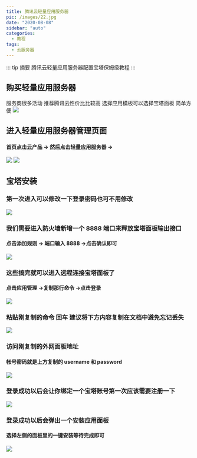```yaml
---
title: 腾讯云轻量应用服务器
pic: /images/22.jpg
date: "2020-08-08"
sidebar: "auto"
categories:
  - 教程
tags:
  - 云服务器
---
```


::: tip 摘要
腾讯云轻量应用服务器配置宝塔保姆级教程
:::

<!-- more -->

## 购买轻量应用服务器

服务商很多活动 推荐腾讯云性价比比较高
选择应用模板可以选择宝塔面板 简单方便
![](/Tutorial-assets/3.png)

## 进入轻量应用服务器管理页面

#### 首页点击云产品 -> 然后点击轻量应用服务器 ->

![](/Tutorial-assets/1.png)
![](/Tutorial-assets/2.png)

## 宝塔安装

### 第一次进入可以修改一下登录密码也可不用修改

![](/Tutorial-assets/4.png)

### 我们需要进入防火墙新增一个 8888 端口来释放宝塔面板输出接口<br>

#### 点击添加规则 -> 端口输入 8888 ->点击确认即可

![](/Tutorial-assets/5.png)

### 这些搞完就可以进入远程连接宝塔面板了<br>

#### 点击应用管理 ->复制那行命令 ->点击登录

![](/Tutorial-assets/6.png)

### 粘贴刚复制的命令 回车 建议将下方内容复制在文档中避免忘记丢失

![](/Tutorial-assets/7.png)

### 访问刚复制的外网面板地址

#### 帐号密码就是上方复制的 username 和 password

![](/Tutorial-assets/8.png)

### 登录成功以后会让你绑定一个宝塔账号第一次应该需要注册一下

![](/Tutorial-assets/9.png)

### 登录成功以后会弹出一个安装应用面板

#### 选择左侧的面板里的一键安装等待完成即可

![](/Tutorial-assets/10.png)
